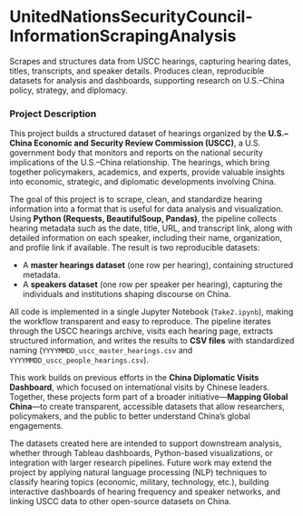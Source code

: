 # UnitedNationsSecurityCouncil-InformationScrapingAnalysis
Scrapes and structures data from USCC hearings, capturing hearing dates, titles, transcripts, and speaker details. Produces clean, reproducible datasets for analysis and dashboards, supporting research on U.S.–China policy, strategy, and diplomacy.



### Project Description

This project builds a structured dataset of hearings organized by the **U.S.–China Economic and Security Review Commission (USCC)**, a U.S. government body that monitors and reports on the national security implications of the U.S.–China relationship. The hearings, which bring together policymakers, academics, and experts, provide valuable insights into economic, strategic, and diplomatic developments involving China.

The goal of this project is to scrape, clean, and standardize hearing information into a format that is useful for data analysis and visualization. Using **Python (Requests, BeautifulSoup, Pandas)**, the pipeline collects hearing metadata such as the date, title, URL, and transcript link, along with detailed information on each speaker, including their name, organization, and profile link if available. The result is two reproducible datasets:

* A **master hearings dataset** (one row per hearing), containing structured metadata.
* A **speakers dataset** (one row per speaker per hearing), capturing the individuals and institutions shaping discourse on China.

All code is implemented in a single Jupyter Notebook (`Take2.ipynb`), making the workflow transparent and easy to reproduce. The pipeline iterates through the USCC hearings archive, visits each hearing page, extracts structured information, and writes the results to **CSV files** with standardized naming (`YYYYMMDD_uscc_master_hearings.csv` and `YYYYMMDD_uscc_people_hearings.csv`).

This work builds on previous efforts in the **China Diplomatic Visits Dashboard**, which focused on international visits by Chinese leaders. Together, these projects form part of a broader initiative—**Mapping Global China**—to create transparent, accessible datasets that allow researchers, policymakers, and the public to better understand China’s global engagements.

The datasets created here are intended to support downstream analysis, whether through Tableau dashboards, Python-based visualizations, or integration with larger research pipelines. Future work may extend the project by applying natural language processing (NLP) techniques to classify hearing topics (economic, military, technology, etc.), building interactive dashboards of hearing frequency and speaker networks, and linking USCC data to other open-source datasets on China.


